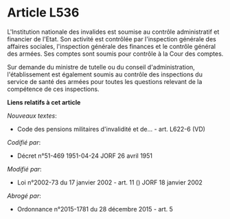 # Article L536

L'Institution nationale des invalides est soumise au contrôle administratif et financier de l'Etat. Son activité est
contrôlée par l'inspection générale des affaires sociales, l'inspection générale des finances et le contrôle général des
armées. Ses comptes sont soumis pour contrôle à la Cour des comptes.

Sur demande du ministre de tutelle ou du conseil d'administration, l'établissement est également soumis au contrôle des
inspections du service de santé des armées pour toutes les questions relevant de la compétence de ces inspections.

**Liens relatifs à cet article**

_Nouveaux textes_:

  - Code des pensions militaires d'invalidité et de... - art. L622-6 (VD)

_Codifié par_:

  - Décret n°51-469 1951-04-24 JORF 26 avril 1951

_Modifié par_:

  - Loi n°2002-73 du 17 janvier 2002 - art. 11 () JORF 18 janvier 2002

_Abrogé par_:

  - Ordonnance n°2015-1781 du 28 décembre 2015 - art. 5
